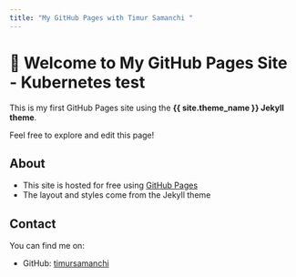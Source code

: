 ```yaml
---
title: "My GitHub Pages with Timur Samanchi "
---
```


# 🌟 Welcome to My GitHub Pages Site - Kubernetes test

This is my first GitHub Pages site using the **{{ site.theme_name }} Jekyll theme**.

Feel free to explore and edit this page!

## About

- This site is hosted for free using [GitHub Pages](https://pages.github.com)
- The layout and styles come from the Jekyll theme

## Contact

You can find me on:
- GitHub: [timursamanchi](https://github.com/timursamanchi)
